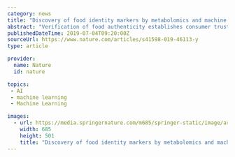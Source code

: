 ```yaml
---
category: news
title: "Discovery of food identity markers by metabolomics and machine learning technology"
abstract: "Verification of food authenticity establishes consumer trust in food ingredients and components of processed food. Next to genetic or protein markers, chemicals are unique identifiers of food components. Non-targeted metabolomics is ideally suited to ..."
publishedDateTime: 2019-07-04T09:20:00Z
sourceUrl: https://www.nature.com/articles/s41598-019-46113-y
type: article

provider:
  name: Nature
  id: nature

topics:
 - AI
 - machine learning
 - Machine Learning

images:
  - url: https://media.springernature.com/m685/springer-static/image/art%3A10.1038%2Fs41598-019-46113-y/MediaObjects/41598_2019_46113_Fig1_HTML.png
    width: 685
    height: 501
    title: "Discovery of food identity markers by metabolomics and machine learning technology"
---
```

